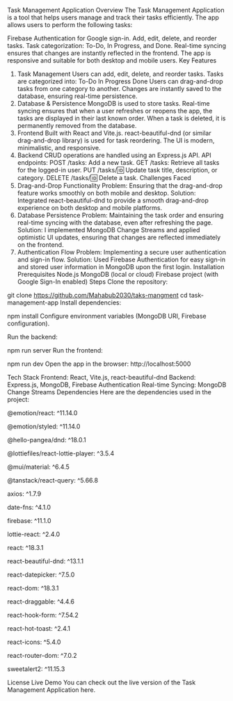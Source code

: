 Task Management Application
Overview
The Task Management Application is a tool that helps users manage and track their tasks efficiently. The app allows users to perform the following tasks:

Firebase Authentication for Google sign-in.
Add, edit, delete, and reorder tasks.
Task categorization: To-Do, In Progress, and Done.
Real-time syncing ensures that changes are instantly reflected in the frontend.
The app is responsive and suitable for both desktop and mobile users.
Key Features
1. Task Management
Users can add, edit, delete, and reorder tasks.
Tasks are categorized into:
To-Do
In Progress
Done
Users can drag-and-drop tasks from one category to another.
Changes are instantly saved to the database, ensuring real-time persistence.
2. Database & Persistence
MongoDB is used to store tasks.
Real-time syncing ensures that when a user refreshes or reopens the app, the tasks are displayed in their last known order.
When a task is deleted, it is permanently removed from the database.
4. Frontend
Built with React and Vite.js.
react-beautiful-dnd (or similar drag-and-drop library) is used for task reordering.
The UI is modern, minimalistic, and responsive.
5. Backend
CRUD operations are handled using an Express.js API.
API endpoints:
POST /tasks: Add a new task.
GET /tasks: Retrieve all tasks for the logged-in user.
PUT /tasks/:id: Update task title, description, or category.
DELETE /tasks/:id: Delete a task.
Challenges Faced
1. Drag-and-Drop Functionality
Problem: Ensuring that the drag-and-drop feature works smoothly on both mobile and desktop.
Solution: Integrated react-beautiful-dnd to provide a smooth drag-and-drop experience on both desktop and mobile platforms.
2. Database Persistence
Problem: Maintaining the task order and ensuring real-time syncing with the database, even after refreshing the page.
Solution: I implemented MongoDB Change Streams and applied optimistic UI updates, ensuring that changes are reflected immediately on the frontend.
3. Authentication Flow
Problem: Implementing a secure user authentication and sign-in flow.
Solution: Used Firebase Authentication for easy sign-in and stored user information in MongoDB upon the first login.
Installation
Prerequisites
Node.js
MongoDB (local or cloud)
Firebase project (with Google Sign-In enabled)
Steps
Clone the repository:

git clone https://github.com/Mahabub2030/taks-mangment
cd task-management-app
Install dependencies:

npm install
Configure environment variables (MongoDB URI, Firebase configuration).

Run the backend:

npm run server
Run the frontend:

npm run dev
Open the app in the browser: http://localhost:5000

Tech Stack
Frontend: React, Vite.js, react-beautiful-dnd
Backend: Express.js, MongoDB, Firebase Authentication
Real-time Syncing: MongoDB Change Streams
Dependencies
Here are the dependencies used in the project:

@emotion/react: ^11.14.0

@emotion/styled: ^11.14.0

@hello-pangea/dnd: ^18.0.1

@lottiefiles/react-lottie-player: ^3.5.4

@mui/material: ^6.4.5

@tanstack/react-query: ^5.66.8

axios: ^1.7.9

date-fns: ^4.1.0

firebase: ^11.1.0

lottie-react: ^2.4.0

react: ^18.3.1

react-beautiful-dnd: ^13.1.1

react-datepicker: ^7.5.0

react-dom: ^18.3.1

react-draggable: ^4.4.6

react-hook-form: ^7.54.2

react-hot-toast: ^2.4.1

react-icons: ^5.4.0

react-router-dom: ^7.0.2

sweetalert2: ^11.15.3

License
Live Demo
You can check out the live version of the Task Management Application here.